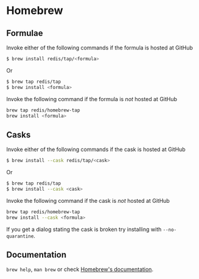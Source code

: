 # Homebrew

## Formulae
Invoke either of the following commands if the formula is hosted at GitHub

```sh
$ brew install redis/tap/<formula>
```

Or

```sh
$ brew tap redis/tap
$ brew install <formula>
```

Invoke the following command if the formula is *not* hosted at GitHub

```sh
brew tap redis/homebrew-tap 
brew install <formula>
```

## Casks
Invoke either of the following commands if the cask is hosted at GitHub

```sh
$ brew install --cask redis/tap/<cask>
```

Or

```sh
$ brew tap redis/tap
$ brew install --cask <cask>
```

Invoke the following command if the cask is *not* hosted at GitHub

```sh
brew tap redis/homebrew-tap 
brew install --cask <formula>
```

If you get a dialog stating the cask is broken try installing with `--no-quarantine`.

## Documentation
`brew help`, `man brew` or check [Homebrew's documentation](https://docs.brew.sh).
